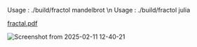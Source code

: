 Usage : ./build/fractol mandelbrot  \n
Usage : ./build/fractol julia <real> <imaginary>

[fractal.pdf](https://github.com/user-attachments/files/18749329/fractal.pdf)


![Screenshot from 2025-02-11 12-40-21](https://github.com/user-attachments/assets/00af210f-6644-4e2d-9799-f6b0e2c9fb62)

